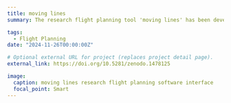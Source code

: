 ```yaml
---
title: moving lines
summary: The research flight planning tool 'moving lines' has been developped by Sam. It incorporates many visual interfaces and spreadsheets to plan out sampling strategies for achieving success in Airborne Science deployments. Moving lines reduces effort invested by scientists deciding on flight paths with respect to science objectives, aircraft performance, airspace availability, meteorological and sampling conditions, airborne instruments needed, and coordination between airborne research platforms.

tags:
  - Flight Planning
date: "2024-11-26T00:00:00Z"

# Optional external URL for project (replaces project detail page).
external_link: https://doi.org/10.5281/zenodo.1478125

image:
  caption: moving lines research flight planning software interface
  focal_point: Smart
---
```

